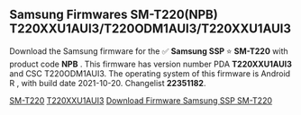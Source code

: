 <h2>Samsung Firmwares SM-T220(NPB) T220XXU1AUI3/T220ODM1AUI3/T220XXU1AUI3</h2>
Download the Samsung firmware for the ✅ <strong>Samsung SSP </strong> ⭐ <strong>SM-T220</strong> with product code <strong>NPB</strong> . This firmware has version number PDA <strong>T220XXU1AUI3</strong> and CSC T220ODM1AUI3. The operating system of this firmware is Android R , with build date 2021-10-20. Changelist <strong>22351182</strong>.


[SM-T220](https://samfirm.shop/samsung/model/SM-T220)
[T220XXU1AUI3](https://samfirm.shop/samsung/pda/T220XXU1AUI3)
[Download Firmware Samsung SSP SM-T220](https://samfirm.shop/samsung/firmware/466648)
